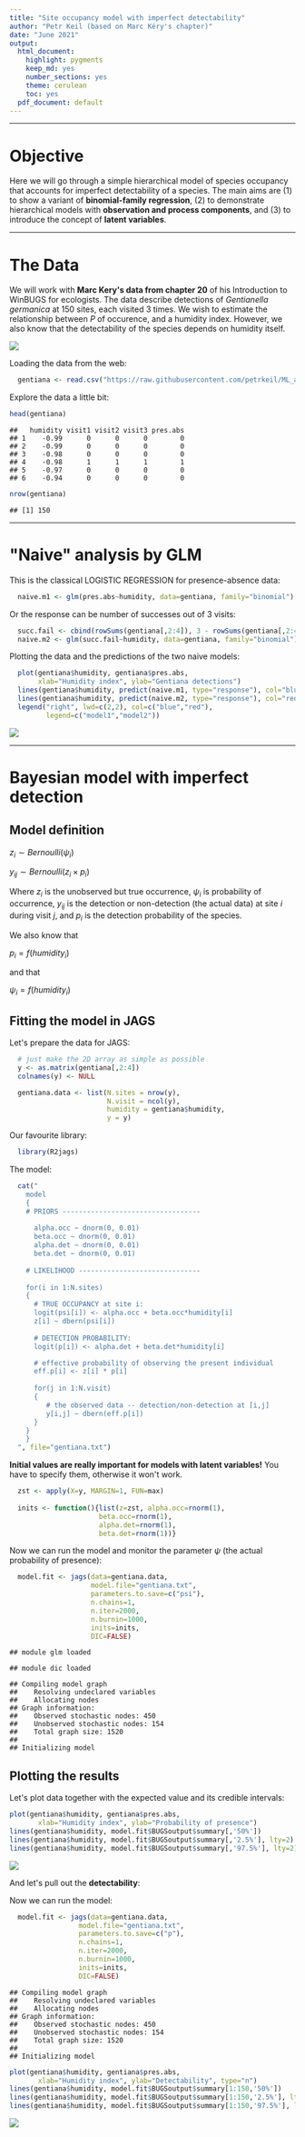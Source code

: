 ```yaml
---
title: "Site occupancy model with imperfect detectability"
author: "Petr Keil (based on Marc Kéry's chapter)"
date: "June 2021"
output:
  html_document:
    highlight: pygments
    keep_md: yes
    number_sections: yes
    theme: cerulean
    toc: yes
  pdf_document: default
---
```




***

# Objective

Here we will go through a simple hierarchical model of species occupancy that
accounts for imperfect detectability of a species. The main aims are (1) to show a variant of **binomial-family regression**, (2) to demonstrate
hierarchical models with **observation and process components**, and (3) to introduce
the concept of **latent variables**.

***

# The Data

We will work with **Marc Kery's data from chapter 20** of his Introduction to WinBUGS for ecologists.
The data describe detections of *Gentianella germanica* at 150 sites, each visited 3 times. We wish to estimate the relationship between $P$ of occurence, and a humidity index. However, we also know that the detectability of the species depends on humidity itself.

![](figure/gentiana.png)


Loading the data from the web:

```r
  gentiana <- read.csv("https://raw.githubusercontent.com/petrkeil/ML_and_Bayes_2021_CZU/main/11_Site-occupancy_model/gentiana.csv")
```

Explore the data a little bit:

```r
head(gentiana)
```

```
##   humidity visit1 visit2 visit3 pres.abs
## 1    -0.99      0      0      0        0
## 2    -0.99      0      0      0        0
## 3    -0.98      0      0      0        0
## 4    -0.98      1      1      1        1
## 5    -0.97      0      0      0        0
## 6    -0.94      0      0      0        0
```

```r
nrow(gentiana)
```

```
## [1] 150
```

***

# "Naive" analysis by GLM

This is the classical LOGISTIC REGRESSION for presence-absence data:

```r
  naive.m1 <- glm(pres.abs~humidity, data=gentiana, family="binomial")
```

Or the response can be number of successes out of 3 visits:

```r
  succ.fail <- cbind(rowSums(gentiana[,2:4]), 3 - rowSums(gentiana[,2:4]))
  naive.m2 <- glm(succ.fail~humidity, data=gentiana, family="binomial")
```

Plotting the data and the predictions of the two naive models:

```r
  plot(gentiana$humidity, gentiana$pres.abs,
       xlab="Humidity index", ylab="Gentiana detections")
  lines(gentiana$humidity, predict(naive.m1, type="response"), col="blue")
  lines(gentiana$humidity, predict(naive.m2, type="response"), col="red")
  legend("right", lwd=c(2,2), col=c("blue","red"),
         legend=c("model1","model2"))
```

![](site_occupancy_files/figure-html/unnamed-chunk-6-1.png)<!-- -->

***

# Bayesian model with imperfect detection

## Model definition

$z_i \sim Bernoulli(\psi_i)$

$y_{ij} \sim Bernoulli(z_i \times p_{i})$

Where $z_i$ is the unobserved but true occurrence, $\psi_i$ is probability of occurrence, $y_{ij}$ is the detection or non-detection (the actual data) at site $i$ during visit $j$, and $p_{i}$ is the detection probability of the species.

We also know that

$p_{i}=f(humidity_{i})$

and that

$\psi_i=f(humidity_i)$


## Fitting the model in JAGS

Let's prepare the data for JAGS:

```r
  # just make the 2D array as simple as possible
  y <- as.matrix(gentiana[,2:4])
  colnames(y) <- NULL

  gentiana.data <- list(N.sites = nrow(y),
                        N.visit = ncol(y),
                        humidity = gentiana$humidity,
                        y = y)
```

Our favourite library:

```r
  library(R2jags)
```

The model:

```r
  cat("
    model
    {
    # PRIORS ----------------------------------
    
      alpha.occ ~ dnorm(0, 0.01)
      beta.occ ~ dnorm(0, 0.01)
      alpha.det ~ dnorm(0, 0.01)
      beta.det ~ dnorm(0, 0.01)
      
    # LIKELIHOOD ------------------------------
    
    for(i in 1:N.sites)
    {
      # TRUE OCCUPANCY at site i:
      logit(psi[i]) <- alpha.occ + beta.occ*humidity[i] 
      z[i] ~ dbern(psi[i]) 
      
      # DETECTION PROBABILITY:
      logit(p[i]) <- alpha.det + beta.det*humidity[i] 

      # effective probability of observing the present individual
      eff.p[i] <- z[i] * p[i] 
      
      for(j in 1:N.visit)
      {           
         # the observed data -- detection/non-detection at [i,j]
         y[i,j] ~ dbern(eff.p[i]) 
      }  
    }
    }
  ", file="gentiana.txt")
```
  
**Initial values are really important for models with latent variables!** You have to specify them, otherwise it won't work.

```r
  zst <- apply(X=y, MARGIN=1, FUN=max)
  
  inits <- function(){list(z=zst, alpha.occ=rnorm(1),
                      beta.occ=rnorm(1),
                      alpha.det=rnorm(1),
                      beta.det=rnorm(1))}
```

Now we can run the model and monitor the parameter $\psi$ (the actual 
probability of presence):

```r
  model.fit <- jags(data=gentiana.data, 
                    model.file="gentiana.txt",
                    parameters.to.save=c("psi"),
                    n.chains=1,
                    n.iter=2000,
                    n.burnin=1000,
                    inits=inits, 
                    DIC=FALSE)
```

```
## module glm loaded
```

```
## module dic loaded
```

```
## Compiling model graph
##    Resolving undeclared variables
##    Allocating nodes
## Graph information:
##    Observed stochastic nodes: 450
##    Unobserved stochastic nodes: 154
##    Total graph size: 1520
## 
## Initializing model
```

## Plotting the results

Let's plot data together with the expected value and its credible intervals:

```r
plot(gentiana$humidity, gentiana$pres.abs,
       xlab="Humidity index", ylab="Probability of presence")
lines(gentiana$humidity, model.fit$BUGSoutput$summary[,'50%'])
lines(gentiana$humidity, model.fit$BUGSoutput$summary[,'2.5%'], lty=2)
lines(gentiana$humidity, model.fit$BUGSoutput$summary[,'97.5%'], lty=2)
```

![](site_occupancy_files/figure-html/unnamed-chunk-12-1.png)<!-- -->

And let's pull out the **detectability**:

Now we can run the model:

```r
  model.fit <- jags(data=gentiana.data, 
                 model.file="gentiana.txt",
                 parameters.to.save=c("p"),
                 n.chains=1,
                 n.iter=2000,
                 n.burnin=1000,
                 inits=inits, 
                 DIC=FALSE)
```

```
## Compiling model graph
##    Resolving undeclared variables
##    Allocating nodes
## Graph information:
##    Observed stochastic nodes: 450
##    Unobserved stochastic nodes: 154
##    Total graph size: 1520
## 
## Initializing model
```

```r
plot(gentiana$humidity, gentiana$pres.abs,
       xlab="Humidity index", ylab="Detectability", type="n")
lines(gentiana$humidity, model.fit$BUGSoutput$summary[1:150,'50%'])
lines(gentiana$humidity, model.fit$BUGSoutput$summary[1:150,'2.5%'], lty=2)
lines(gentiana$humidity, model.fit$BUGSoutput$summary[1:150,'97.5%'], lty=2)
```

![](site_occupancy_files/figure-html/unnamed-chunk-13-1.png)<!-- -->







